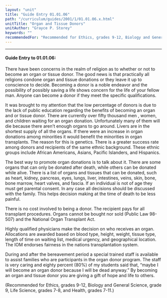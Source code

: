 ```yaml
---
layout: "unit"
title: "Guide Entry 01.01.06"
path: "/curriculum/guides/2001/1/01.01.06.x.html"
unitTitle: "Organ and Tissue Donors"
unitAuthor: "Grayce P. Storey"
keywords: ""
recommendedFor: "Recommended for Ethics, grades 9-12, Biology and General Science, grade 9, Life Science, grades 7-8, and Health, grades 7-11."
---
```

<body>
<hr/>
<h4>
Guide Entry to 01.01.06:
</h4>
<p>
There have been concerns in the realm of religion as to whether or not to become an organ or tissue donor. The good news is that practically all religions condone organ and tissue donations or they leave it up to conscience to decide. Becoming a donor is a noble endeavor and the possibility of possibly saving a life shows concern for the life of your fellow man. Anyone can become a donor if they meet the specific qualifications.
</p>
<p>
It was brought to my attention that the low percentage of donors is due to the lack of public education regarding the benefits of becoming an organ and or tissue donor. There are currently over fifty thousand men , women, and children waiting for an organ donation. Unfortunately many of them will die because there aren’t enough organs to go around. Livers are in the shortest supply of all the organs. If there were an increase in organ donations among minorities it would benefit the minorities in organ transplants. The reason for this is genetics. There is a greater success rate among donors and recipients of the same ethnic background. These ethnic groups include African Americans, Asians, Pacific Islanders, and Hispanics.
</p>
<p>
The best way to promote organ donations is to talk about it. There are some organs that can only be donated after death, while others can be donated while alive. There is a list of organs and tissues that can be donated, such as heart, kidney, pancreas, eyes, lungs, liver, intestines, veins, skin, bone, bone marrow, heart valves, and fascia. If an individual is not of age they must get parental consent. In any case all decisions should be discussed with the family. This helps decision making at the time of death to be less painful.
</p>
<p>
There is no cost involved to being a donor. The recipient pays for all transplant procedures. Organs cannot be bought nor sold (Public Law 98-507) and the National Organ Transplant Act.
</p>
<p>
Highly qualified physicians make the decision on who receives an organ. Allocations are awarded based on blood type, height, weight, tissue type, length of time on waiting list, medical urgency, and geographical location. The IOM endorses fairness in the nations transplantation system.
</p>
<p>
During and after the bereavement period a special trained staff is available to assist families who are participants in the organ donor program. The staff is very caring and eighty percent (80%) of my students said that, “maybe I will become an organ donor because I will be dead anyway.” By becoming an organ and tissue donor you are giving a gift of hope and life to others.
</p>
<p>
(Recommended for Ethics, grades 9-12, Biology and General Science, grade 9, Life Science, grades 7-8, and Health, grades 7-11.)
</p>
</body>